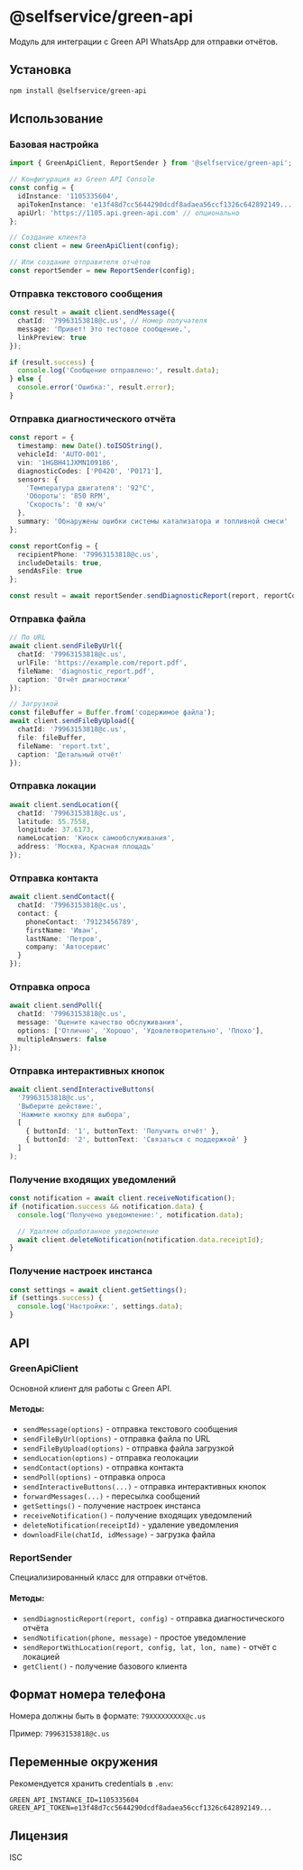 # @selfservice/green-api

Модуль для интеграции с Green API WhatsApp для отправки отчётов.

## Установка

```bash
npm install @selfservice/green-api
```

## Использование

### Базовая настройка

```typescript
import { GreenApiClient, ReportSender } from '@selfservice/green-api';

// Конфигурация из Green API Console
const config = {
  idInstance: '1105335604',
  apiTokenInstance: 'e13f48d7cc5644290dcdf8adaea56ccf1326c642892149...',
  apiUrl: 'https://1105.api.green-api.com' // опционально
};

// Создание клиента
const client = new GreenApiClient(config);

// Или создание отправителя отчётов
const reportSender = new ReportSender(config);
```

### Отправка текстового сообщения

```typescript
const result = await client.sendMessage({
  chatId: '79963153818@c.us', // Номер получателя
  message: 'Привет! Это тестовое сообщение.',
  linkPreview: true
});

if (result.success) {
  console.log('Сообщение отправлено:', result.data);
} else {
  console.error('Ошибка:', result.error);
}
```

### Отправка диагностического отчёта

```typescript
const report = {
  timestamp: new Date().toISOString(),
  vehicleId: 'AUTO-001',
  vin: '1HGBH41JXMN109186',
  diagnosticCodes: ['P0420', 'P0171'],
  sensors: {
    'Температура двигателя': '92°C',
    'Обороты': '850 RPM',
    'Скорость': '0 км/ч'
  },
  summary: 'Обнаружены ошибки системы катализатора и топливной смеси'
};

const reportConfig = {
  recipientPhone: '79963153818@c.us',
  includeDetails: true,
  sendAsFile: true
};

const result = await reportSender.sendDiagnosticReport(report, reportConfig);
```

### Отправка файла

```typescript
// По URL
await client.sendFileByUrl({
  chatId: '79963153818@c.us',
  urlFile: 'https://example.com/report.pdf',
  fileName: 'diagnostic_report.pdf',
  caption: 'Отчёт диагностики'
});

// Загрузкой
const fileBuffer = Buffer.from('содержимое файла');
await client.sendFileByUpload({
  chatId: '79963153818@c.us',
  file: fileBuffer,
  fileName: 'report.txt',
  caption: 'Детальный отчёт'
});
```

### Отправка локации

```typescript
await client.sendLocation({
  chatId: '79963153818@c.us',
  latitude: 55.7558,
  longitude: 37.6173,
  nameLocation: 'Киоск самообслуживания',
  address: 'Москва, Красная площадь'
});
```

### Отправка контакта

```typescript
await client.sendContact({
  chatId: '79963153818@c.us',
  contact: {
    phoneContact: '79123456789',
    firstName: 'Иван',
    lastName: 'Петров',
    company: 'Автосервис'
  }
});
```

### Отправка опроса

```typescript
await client.sendPoll({
  chatId: '79963153818@c.us',
  message: 'Оцените качество обслуживания',
  options: ['Отлично', 'Хорошо', 'Удовлетворительно', 'Плохо'],
  multipleAnswers: false
});
```

### Отправка интерактивных кнопок

```typescript
await client.sendInteractiveButtons(
  '79963153818@c.us',
  'Выберите действие:',
  'Нажмите кнопку для выбора',
  [
    { buttonId: '1', buttonText: 'Получить отчёт' },
    { buttonId: '2', buttonText: 'Связаться с поддержкой' }
  ]
);
```

### Получение входящих уведомлений

```typescript
const notification = await client.receiveNotification();
if (notification.success && notification.data) {
  console.log('Получено уведомление:', notification.data);

  // Удаляем обработанное уведомление
  await client.deleteNotification(notification.data.receiptId);
}
```

### Получение настроек инстанса

```typescript
const settings = await client.getSettings();
if (settings.success) {
  console.log('Настройки:', settings.data);
}
```

## API

### GreenApiClient

Основной клиент для работы с Green API.

#### Методы:

- `sendMessage(options)` - отправка текстового сообщения
- `sendFileByUrl(options)` - отправка файла по URL
- `sendFileByUpload(options)` - отправка файла загрузкой
- `sendLocation(options)` - отправка геолокации
- `sendContact(options)` - отправка контакта
- `sendPoll(options)` - отправка опроса
- `sendInteractiveButtons(...)` - отправка интерактивных кнопок
- `forwardMessages(...)` - пересылка сообщений
- `getSettings()` - получение настроек инстанса
- `receiveNotification()` - получение входящих уведомлений
- `deleteNotification(receiptId)` - удаление уведомления
- `downloadFile(chatId, idMessage)` - загрузка файла

### ReportSender

Специализированный класс для отправки отчётов.

#### Методы:

- `sendDiagnosticReport(report, config)` - отправка диагностического отчёта
- `sendNotification(phone, message)` - простое уведомление
- `sendReportWithLocation(report, config, lat, lon, name)` - отчёт с локацией
- `getClient()` - получение базового клиента

## Формат номера телефона

Номера должны быть в формате: `79XXXXXXXXX@c.us`

Пример: `79963153818@c.us`

## Переменные окружения

Рекомендуется хранить credentials в `.env`:

```
GREEN_API_INSTANCE_ID=1105335604
GREEN_API_TOKEN=e13f48d7cc5644290dcdf8adaea56ccf1326c642892149...
```

## Лицензия

ISC
